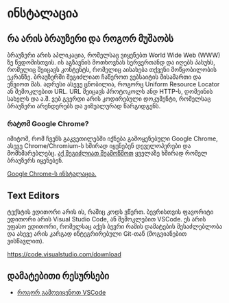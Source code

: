 # ინსტალაცია

## რა არის ბრაუზერი და როგორ მუშაობს

ბრაუზერი არის აპლიკაცია, რომელსაც ვიყენებთ World Wide Web (WWW) ზე წვდომისთვის. ის აგზავნის მოთხოვნას სერვერთანდ და იღებს პასუხს, რომელიც შეიცავს კონტენტს, რომელიც აისახება თქვენი მოწყობილობის ეკრანზე. ბრაუზერში შეგიძლიათ ჩაწეროთ ვებსაიტის მისამართი და ეწვიოთ მას. ადრესი ასევე ცნობილია, როგორც Uniform Resource Locator ან შემოკლებით URL. URL შეიცავს პროტოკოლს ანდ HTTP-ს, დომეინის სახელს და ა.შ. ვებ გვერდი არის კოდირებული დოკუმენტი, რომელსაც ბრაუზერი არენდერებს და ვიზუალურად წარგიდგენს.

### რატომ Google Chrome?

იმიტომ, რომ ჩვენს გაკვეთილებში იქნება გამოყენებული Google Chrome, ასევე Chrome/Chromium-ს ხშირად იყენებენ დეველოპერები და მომხმარებლებც. [აქ შეგიძლიათ შეამოწმოთ](https://en.wikipedia.org/wiki/Usage_share_of_web_browsers#Summary_tables) ყველაზე ხშირად რომელ ბრაუზერს იყენებენ.

[Google Chrome-ს ინსტალაცია.](https://www.google.com/chrome/)

## Text Editors

ტექსტის ედითორი არის ის, რაშიც კოდს ვწერთ. ბევრისთვის ფავორიტი ედითორი არის Visual Studio Code, ან შემოკლებით VSCode. ეს არის უფასო ედითორი, რომელსაც აქვს ბევრი რამის დამატების შესაძლებლობა და ასევე არის კარგად ინტეგრირებული Git-თან (მოგვიანებით ვისწავლით).
 
https://code.visualstudio.com/download

## დამატებითი რესურსები

- [როგორ გამოვიყენოთ VSCode](https://www.youtube.com/watch?v=ORrELERGIHs)

